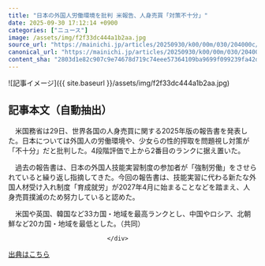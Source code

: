 ```yaml
---
title: "日本の外国人労働環境を批判 米報告、人身売買「対策不十分」"
date: 2025-09-30 17:12:14 +0900
categories: ["ニュース"]
image: /assets/img/f2f33dc444a1b2aa.jpg
source_url: "https://mainichi.jp/articles/20250930/k00/00m/030/204000c/"
canonical_url: "https://mainichi.jp/articles/20250930/k00/00m/030/204000c/"
content_sha: "2803d1e82c907c9e74678d719c74eee57364109ba9699f099239fa42daff89b0"
---
```


![記事イメージ]({{ site.baseurl }}/assets/img/f2f33dc444a1b2aa.jpg)

## 記事本文（自動抽出）
<div><section class="articledetail-body" id="articledetail-body">






<p>　米国務省は29日、世界各国の人身売買に関する2025年版の報告書を発表した。日本については外国人の労働環境や、少女らの性的搾取を問題視し対策が「不十分」だと批判した。4段階評価で上から2番目のランクに据え置いた。</p>

<p>　過去の報告書は、日本の外国人技能実習制度の参加者が「強制労働」をさせられていると繰り返し指摘してきた。今回の報告書は、技能実習に代わる新たな外国人材受け入れ制度「育成就労」が2027年4月に始まることなどを踏まえ、人身売買撲滅のため努力していると認めた。</p>

	


<p>　米国や英国、韓国など33カ国・地域を最高ランクとし、中国やロシア、北朝鮮など20カ国・地域を最低とした。（共同）</p>


</section>






								</div>

[出典はこちら](https://mainichi.jp/articles/20250930/k00/00m/030/204000c/)
